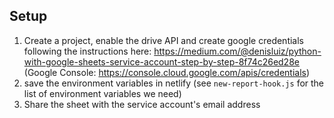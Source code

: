 ## Setup

1. Create a project, enable the drive API and create google credentials following the instructions here: https://medium.com/@denisluiz/python-with-google-sheets-service-account-step-by-step-8f74c26ed28e (Google Console: https://console.cloud.google.com/apis/credentials)
2. save the environment variables in netlify (see `new-report-hook.js` for the list of environment variables we need)
3. Share the sheet with the service account's email  address
